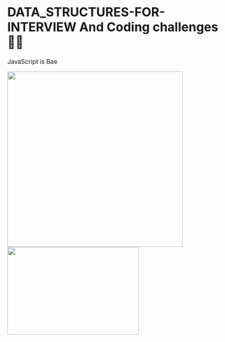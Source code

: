 # DATA_STRUCTURES-FOR-INTERVIEW And Coding challenges👨‍💻

JavaScript is Bae

<img src = "https://www.freecodecamp.org/news/content/images/size/w2000/2022/10/stack.png" width="400" height= "400">
<img src = "https://www.freecodecamp.org/news/content/images/2022/10/giphy--5-.gif" width = "300" height = "200"
